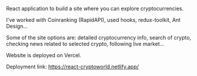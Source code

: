 React application to build a site where you can explore cryptocurrencies.

I've worked with Coinranking (RapidAPI), used hooks, redux-toolkit, Ant Design...

Some of the site options are: detailed cryptocurrency info, search of crypto, checking news related to selected crypto, following live market...

Website is deployed on Vercel.

Deployment link: https://react-cryptoworld.netlify.app/
